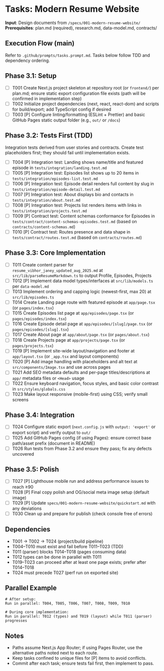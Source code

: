 # Tasks: Modern Resume Website

**Input**: Design documents from `/specs/001-modern-resume-website/`  
**Prerequisites**: plan.md (required), research.md, data-model.md, contracts/

## Execution Flow (main)
Refer to `.github/prompts/tasks.prompt.md`. Tasks below follow TDD and dependency ordering.

## Phase 3.1: Setup
- [ ] T001 Create Next.js project skeleton at repository root (or `frontend/`) per plan.md; ensure static export configuration file exists (path will be confirmed in implementation step)
- [ ] T002 Initialize project dependencies (next, react, react-dom) and scripts for build/export; add TypeScript config if desired
- [ ] T003 [P] Configure linting/formatting (ESLint + Prettier) and basic GitHub Pages static output folder (e.g., `out/` or `/docs`)

## Phase 3.2: Tests First (TDD)
Integration tests derived from user stories and contracts. Create test placeholders first; they should fail until implementation exists.
- [ ] T004 [P] Integration test: Landing shows name/title and featured episode in `tests/integration/landing.test.md`
- [ ] T005 [P] Integration test: Episodes list shows up to 20 items in `tests/integration/episodes-list.test.md`
- [ ] T006 [P] Integration test: Episode detail renders full content by slug in `tests/integration/episode-detail.test.md`
- [ ] T007 [P] Integration test: About displays bio and contacts in `tests/integration/about.test.md`
- [ ] T008 [P] Integration test: Projects list renders items with links in `tests/integration/projects.test.md`
- [ ] T009 [P] Contract test: Content schemas conformance for Episodes in `tests/contract/content-schemas-episodes.test.md` (based on `contracts/content-schemas.md`)
- [ ] T010 [P] Contract test: Routes presence and data shape in `tests/contract/routes.test.md` (based on `contracts/routes.md`)

## Phase 3.3: Core Implementation
- [ ] T011 Create content parser for `resume_vibhor_janey_updated_aug_2025.md` at `src/lib/parseResumeMarkdown.ts` to output Profile, Episodes, Projects
- [ ] T012 [P] Implement data model types/interfaces at `src/lib/models.ts` per `data-model.md`
- [ ] T013 Implement ordering and capping logic (newest-first, max 20) at `src/lib/episodes.ts`
- [ ] T014 Create Landing page route with featured episode at `app/page.tsx` (or `pages/index.tsx`)
- [ ] T015 Create Episodes list page at `app/episodes/page.tsx` (or `pages/episodes/index.tsx`)
- [ ] T016 Create Episode detail page at `app/episodes/[slug]/page.tsx` (or `pages/episodes/[slug].tsx`)
- [ ] T017 Create About page at `app/about/page.tsx` (or `pages/about.tsx`)
- [ ] T018 Create Projects page at `app/projects/page.tsx` (or `pages/projects.tsx`)
- [ ] T019 [P] Implement site-wide layout/navigation and footer at `app/layout.tsx` (or `_app.tsx` and layout components)
- [ ] T020 [P] Add image handling with placeholders and alt text at `src/components/Image.tsx` and use across pages
- [ ] T021 Add SEO metadata defaults and per-page titles/descriptions at `app/` metadata files or `<Head>` usage
- [ ] T022 Ensure keyboard navigation, focus styles, and basic color contrast in `src/styles/globals.css`
- [ ] T023 Make layout responsive (mobile-first) using CSS; verify small screens

## Phase 3.4: Integration
- [ ] T024 Configure static export (`next.config.js` with `output: 'export'` or export script) and verify output to `out/`
- [ ] T025 Add GitHub Pages config (if using Pages): ensure correct base path/asset prefix (document in README)
- [ ] T026 Run tests from Phase 3.2 and ensure they pass; fix any defects uncovered

## Phase 3.5: Polish
- [ ] T027 [P] Lighthouse mobile run and address performance issues to reach ≥90
- [ ] T028 [P] Final copy polish and OG/social meta image setup (default image)
- [ ] T029 [P] Update `specs/001-modern-resume-website/quickstart.md` with any deviations
- [ ] T030 Clean up and prepare for publish (check console free of errors)

## Dependencies
- T001 → T002 → T024 (project/build pipeline)
- T004–T010 must exist and fail before T011–T023 (TDD)
- T011 (parser) blocks T014–T018 (pages consuming data)
- T012 types can be done in parallel with T011
- T019–T023 can proceed after at least one page exists; prefer after T014–T018
- T024 must precede T027 (perf run on exported site)

## Parallel Example
```
# After setup:
Run in parallel: T004, T005, T006, T007, T008, T009, T010

# During core implementation:
Run in parallel: T012 (types) and T019 (layout) while T011 (parser) progresses
```

## Notes
- Paths assume Next.js App Router; if using Pages Router, use the alternative paths noted next to each route.
- Keep tasks confined to unique files for [P] items to avoid conflicts.
- Commit after each task; ensure tests fail first, then implement to pass.
